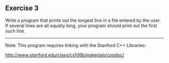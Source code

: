 Exercise 3
---------- 

Write a program that prints out the longest line in a file entered by the user. If several lines are all equally long, your program should print out the first such line.

---

Note: This program requires linking with the Stanford C++ Libraries:

http://www.stanford.edu/class/cs106b/materials/cppdoc/